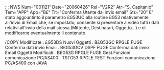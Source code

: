  :  : NWS Num="001121" Date="20060426" Rel="V2R2" Atr="S. Capitanio" Tem="APP" App="B£" Tit="Conferma Utente dai invio email" Sts="20"
E' stato aggountinto il parametro £G53UC alla routine £G53 relativamente all'invio di Email  che, se impostato, consente si presentare a video tutti i dati relativi all'invio della mail stessa (Mittente, Destinatari, Oggetto...) e di modificarne eventualmente il contenuto.

/COPY Modificate
. £G53DS
Nuovi Oggetti
. B£G53GC     RPGLE       FUGE Conferma dati invio Email
. B£G53GCV    DSPF        FUGE Conferma dati invio Email
Oggetti Modificati
. B£G53G      RPGLE       FUGE Gest.Funzioni comunicazione PC/AS400
. TSTG53      RPGLE       TEST Funzioni comunicazione PC/AS400 con JAVA 